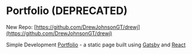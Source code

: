 # Portfolio (DEPRECATED)
New Repo: [https://github.com/DrewJohnsonGT/drewj](https://github.com/DrewJohnsonGT/drewj)

Simple Development [Portfolio](https://drewj.dev) - a static page built using [Gatsby](https://www.gatsbyjs.org/) and [React](https://reactjs.org/)
